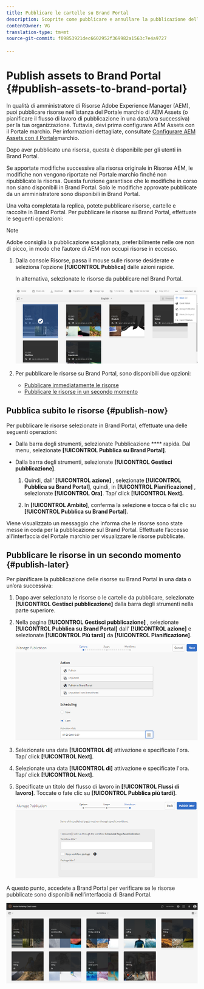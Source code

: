 ```yaml
---
title: Pubblicare le cartelle su Brand Portal
description: Scoprite come pubblicare e annullare la pubblicazione delle risorse in Brand Portal.
contentOwner: VG
translation-type: tm+mt
source-git-commit: f09853921dec6602952f369982a1563c7e4a9727

---
```



# Publish assets to Brand Portal {#publish-assets-to-brand-portal}

In qualità di amministratore di Risorse Adobe Experience Manager (AEM), puoi pubblicare risorse nell’istanza del Portale marchio di AEM Assets (o pianificare il flusso di lavoro di pubblicazione in una data/ora successiva) per la tua organizzazione. Tuttavia, devi prima configurare AEM Assets con il Portale marchio. Per informazioni dettagliate, consultate [Configurare AEM Assets con il Portale](configure-aem-assets-with-brand-portal.md)marchio.

Dopo aver pubblicato una risorsa, questa è disponibile per gli utenti in Brand Portal.

Se apportate modifiche successive alla risorsa originale in Risorse AEM, le modifiche non vengono riportate nel Portale marchio finché non ripubblicate la risorsa. Questa funzione garantisce che le modifiche in corso non siano disponibili in Brand Portal. Solo le modifiche approvate pubblicate da un amministratore sono disponibili in Brand Portal.

Una volta completata la replica, potete pubblicare risorse, cartelle e raccolte in Brand Portal. Per pubblicare le risorse su Brand Portal, effettuate le seguenti operazioni:

>[!NOTE]
>
>Adobe consiglia la pubblicazione scaglionata, preferibilmente nelle ore non di picco, in modo che l’autore di AEM non occupi risorse in eccesso.

1. Dalla console Risorse, passa il mouse sulle risorse desiderate e seleziona l’opzione **[!UICONTROL Pubblica]** dalle azioni rapide.

   In alternativa, selezionate le risorse da pubblicare nel Brand Portal.

   ![publish2bp-2](assets/publish2bp-2.png)

2. Per pubblicare le risorse su Brand Portal, sono disponibili due opzioni:
   * [Pubblicare immediatamente le risorse](#publish-now)
   * [Pubblicare le risorse in un secondo momento](#publish-later)

## Pubblica subito le risorse {#publish-now}

Per pubblicare le risorse selezionate in Brand Portal, effettuate una delle seguenti operazioni:

* Dalla barra degli strumenti, selezionate Pubblicazione **** rapida. Dal menu, selezionate **[!UICONTROL Pubblica su Brand Portal]**.

* Dalla barra degli strumenti, selezionate **[!UICONTROL Gestisci pubblicazione]**.

   1. Quindi, dall’ **[!UICONTROL azione]** , selezionate **[!UICONTROL Pubblica su Brand Portal]**, quindi, in **[!UICONTROL Pianificazione]** , selezionate **[!UICONTROL Ora]**. Tap/ click **[!UICONTROL Next].**

   2. In **[!UICONTROL Ambito]**, conferma la selezione e tocca o fai clic su **[!UICONTROL Pubblica su Brand Portal]**.

Viene visualizzato un messaggio che informa che le risorse sono state messe in coda per la pubblicazione sul Brand Portal. Effettuate l’accesso all’interfaccia del Portale marchio per visualizzare le risorse pubblicate.

## Pubblicare le risorse in un secondo momento {#publish-later}

Per pianificare la pubblicazione delle risorse su Brand Portal in una data o un’ora successiva:

1. Dopo aver selezionato le risorse o le cartelle da pubblicare, selezionate **[!UICONTROL Gestisci pubblicazione]** dalla barra degli strumenti nella parte superiore.
2. Nella pagina **[!UICONTROL Gestisci pubblicazione]** , selezionate **[!UICONTROL Pubblica su Brand Portal]** dall’ **[!UICONTROL azione]** e selezionate **[!UICONTROL Più tardi]** da **[!UICONTROL Pianificazione]**.

   ![publishlaterbp-1](assets/publishlaterbp-1.png)

3. Selezionate una data **[!UICONTROL di]** attivazione e specificate l&#39;ora. Tap/ click **[!UICONTROL Next]**.
4. Selezionate una data **[!UICONTROL di]** attivazione e specificate l&#39;ora. Tap/ click **[!UICONTROL Next]**.
5. Specificate un titolo del flusso di lavoro in **[!UICONTROL Flussi di lavoro]**. Toccate o fate clic su **[!UICONTROL Pubblica più tardi]**.

   ![publishworkflow](assets/publishworkflow.png)

A questo punto, accedete a Brand Portal per verificare se le risorse pubblicate sono disponibili nell’interfaccia di Brand Portal.

![bp_631_landing_page](assets/bp_landing_page.png)
